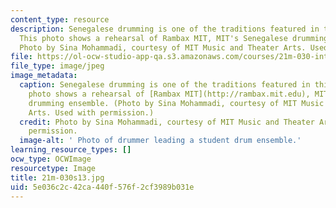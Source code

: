 ```yaml
---
content_type: resource
description: Senegalese drumming is one of the traditions featured in this course.
  This photo shows a rehearsal of Rambax MIT, MIT's Senegalese drumming ensemble.
  Photo by Sina Mohammadi, courtesy of MIT Music and Theater Arts. Used with permission.
file: https://ol-ocw-studio-app-qa.s3.amazonaws.com/courses/21m-030-introduction-to-world-music-spring-2013/5e036c2c42ca440f576f2cf3989b031e_21m-030s13.jpg
file_type: image/jpeg
image_metadata:
  caption: Senegalese drumming is one of the traditions featured in this course. This
    photo shows a rehearsal of [Rambax MIT](http://rambax.mit.edu), MIT's Senegalese
    drumming ensemble. (Photo by Sina Mohammadi, courtesy of MIT Music and Theater
    Arts. Used with permission.)
  credit: Photo by Sina Mohammadi, courtesy of MIT Music and Theater Arts. Used with
    permission.
  image-alt: ' Photo of drummer leading a student drum ensemble.'
learning_resource_types: []
ocw_type: OCWImage
resourcetype: Image
title: 21m-030s13.jpg
uid: 5e036c2c-42ca-440f-576f-2cf3989b031e
---
```

